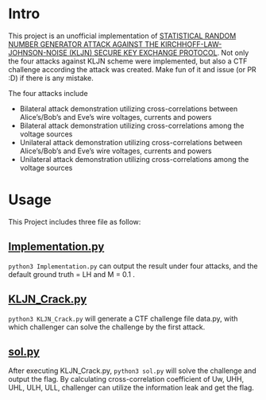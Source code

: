 # Intro
This project is an unofficial implementation of [STATISTICAL RANDOM NUMBER GENERATOR ATTACK AGAINST THE KIRCHHOFF-LAW-JOHNSON-NOISE (KLJN) SECURE KEY EXCHANGE PROTOCOL](https://arxiv.org/ftp/arxiv/papers/2110/2110.03088.pdf). Not only the four attacks against KLJN scheme were implemented, but also a CTF challenge according the attack was created. Make fun of it and issue (or PR :D) if there is any mistake.

The four attacks include
* Bilateral attack demonstration utilizing cross-correlations between Alice’s/Bob’s and Eve’s wire voltages, currents and powers
* Bilateral attack demonstration utilizing cross-correlations among the voltage sources
* Unilateral attack demonstration utilizing cross-correlations between Alice’s/Bob’s and Eve’s wire voltages, currents and powers
* Unilateral attack demonstration utilizing cross-correlations among the voltage sources

# Usage
This Project includes three file as follow:

## [Implementation.py](Implementation.py)
`python3 Implementation.py` can output the result under four attacks, and the default ground truth = LH and M = 0.1 .

## [KLJN_Crack.py](KLJN_Crack.py)
`python3 KLJN_Crack.py` will generate a CTF challenge file data.py, with which challenger can solve the challenge by the first attack.

## [sol.py](sol.py)
After executing KLJN_Crack.py, `python3 sol.py` will solve the challenge and output the flag.
By calculating cross-correlation coefficient of Uw, UHH, UHL, ULH, ULL, challenger can utilize the information leak and get the flag.
